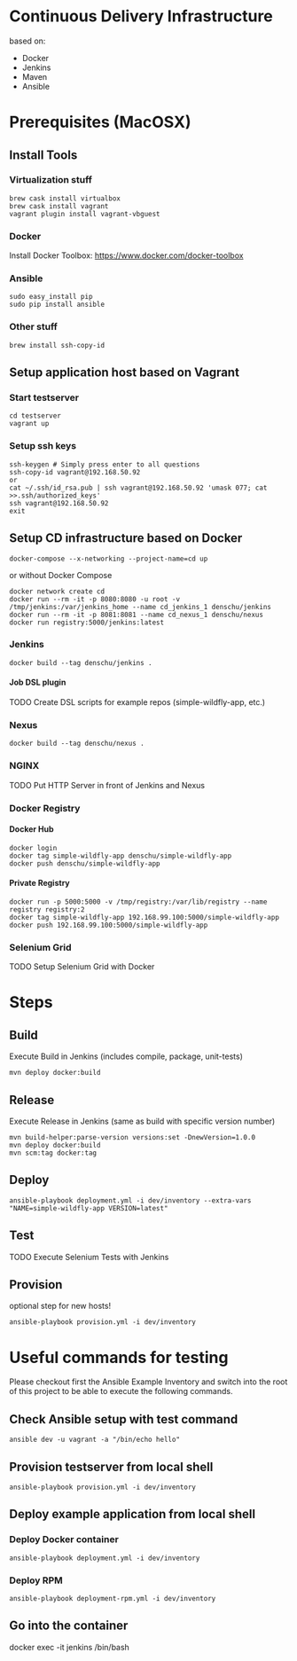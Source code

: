 # Continuous Delivery Infrastructure

based on:
* Docker
* Jenkins
* Maven
* Ansible

# Prerequisites (MacOSX)

## Install Tools

### Virtualization stuff
```shell
brew cask install virtualbox
brew cask install vagrant
vagrant plugin install vagrant-vbguest
```

### Docker
Install Docker Toolbox: https://www.docker.com/docker-toolbox

### Ansible
```shell
sudo easy_install pip
sudo pip install ansible
```

### Other stuff
```shell
brew install ssh-copy-id
```

## Setup application host based on Vagrant

### Start testserver
```shell
cd testserver
vagrant up
```

### Setup ssh keys
```shell
ssh-keygen # Simply press enter to all questions
ssh-copy-id vagrant@192.168.50.92
or
cat ~/.ssh/id_rsa.pub | ssh vagrant@192.168.50.92 'umask 077; cat >>.ssh/authorized_keys'
ssh vagrant@192.168.50.92
exit
```

## Setup CD infrastructure based on Docker

```shell
docker-compose --x-networking --project-name=cd up
```
or without Docker Compose
```shell
docker network create cd
docker run --rm -it -p 8080:8080 -u root -v /tmp/jenkins:/var/jenkins_home --name cd_jenkins_1 denschu/jenkins
docker run --rm -it -p 8081:8081 --name cd_nexus_1 denschu/nexus
docker run registry:5000/jenkins:latest
```

### Jenkins
```shell
docker build --tag denschu/jenkins .
```

#### Job DSL plugin
TODO Create DSL scripts for example repos (simple-wildfly-app, etc.)

### Nexus
```shell
docker build --tag denschu/nexus .
```

### NGINX
TODO Put HTTP Server in front of Jenkins and Nexus

### Docker Registry

#### Docker Hub
```shell
docker login
docker tag simple-wildfly-app denschu/simple-wildfly-app
docker push denschu/simple-wildfly-app
```

#### Private Registry
```shell
docker run -p 5000:5000 -v /tmp/registry:/var/lib/registry --name registry registry:2
docker tag simple-wildfly-app 192.168.99.100:5000/simple-wildfly-app
docker push 192.168.99.100:5000/simple-wildfly-app
```

### Selenium Grid
TODO Setup Selenium Grid with Docker

# Steps

## Build
Execute Build in Jenkins (includes compile, package, unit-tests)
```shell
mvn deploy docker:build
```

## Release
Execute Release in Jenkins (same as build with specific version number)
```shell
mvn build-helper:parse-version versions:set -DnewVersion=1.0.0
mvn deploy docker:build
mvn scm:tag docker:tag
```

## Deploy
```shell
ansible-playbook deployment.yml -i dev/inventory --extra-vars "NAME=simple-wildfly-app VERSION=latest"
```

## Test
TODO Execute Selenium Tests with Jenkins

## Provision
optional step for new hosts!
```shell
ansible-playbook provision.yml -i dev/inventory
```

# Useful commands for testing
Please checkout first the Ansible Example Inventory and switch into the root of this project to be able to execute the following commands.

## Check Ansible setup with test command
```shell
ansible dev -u vagrant -a "/bin/echo hello"
```

## Provision testserver from local shell
```shell
ansible-playbook provision.yml -i dev/inventory
```

## Deploy example application from local shell

### Deploy Docker container
```shell
ansible-playbook deployment.yml -i dev/inventory
```
### Deploy RPM
```shell
ansible-playbook deployment-rpm.yml -i dev/inventory
```
## Go into the container
docker exec -it jenkins /bin/bash
